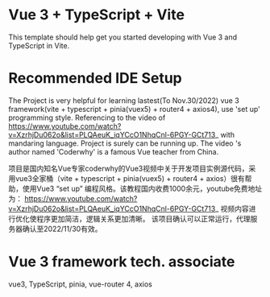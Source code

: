 # Vue 3 + TypeScript + Vite

This template should help get you started developing with Vue 3 and TypeScript in Vite.

# Recommended IDE Setup

The Project is very helpful for learning lastest(To Nov.30/2022) vue 3 framework(vite + typescript + pinia(vuex5) + router4 + axios4), use 'set up' programming style. Referencing to the video of https://www.youtube.com/watch?v=XzrhjDu062o&list=PLQAeuK_iqYCcO1NhqCnl-6PGY-GCt713_ with mandaring language. Project is surely can be running up. The video 's author named 'Coderwhy' is a famous Vue teacher from China.

项目是国内知名Vue专家coderwhy的Vue3视频中关于开发项目实例源代码，采用vue3全家桶（vite + typescript + pinia(vuex5) + router4 + axios）很有帮助，使用Vue3 “set up” 编程风格。该教程国内收费1000余元，youtube免费地址为： https://www.youtube.com/watch?v=XzrhjDu062o&list=PLQAeuK_iqYCcO1NhqCnl-6PGY-GCt713_ 视频内容进行优化使程序更加简洁，逻辑关系更加清晰。 该项目确认可以正常运行，代理服务器确认至2022/11/30有效。

# Vue 3 framework tech. associate

vue3, TypeScript, pinia, vue-router 4, axios 


